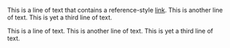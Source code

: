 This is a line of text that contains a reference-style [link][1].
This is another line of text.
This is yet a third line of text.

[1]: http://www.example.com
This is a line of text.
This is another line of text.
This is yet a third line of text.
